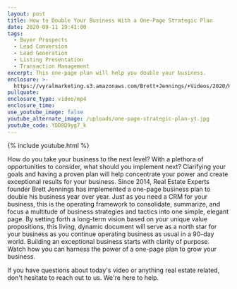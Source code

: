 ```yaml
---
layout: post
title: How to Double Your Business With a One-Page Strategic Plan
date: 2020-09-11 19:41:00
tags:
  - Buyer Prospects
  - Lead Conversion
  - Lead Generation
  - Listing Presentation
  - Transaction Management
excerpt: This one-page plan will help you double your business.
enclosure: >-
  https://vyralmarketing.s3.amazonaws.com/Brett+Jennings/+Videos/2020/How+to+Double+Your+Business+With+a+One-Page+Strategic+Plan.mp4
pullquote:
enclosure_type: video/mp4
enclosure_time:
use_youtube_image: false
youtube_alternate_image: /uploads/one-page-strategic-plan-yt.jpg
youtube_code: YDD8D9yg7_k
---
```


{% include youtube.html %}

How do you take your business to the next level? With a plethora of opportunities to consider, what should you implement next? Clarifying your goals and having a proven plan will help concentrate your power and create exceptional results for your business. Since 2014, Real Estate Experts founder Brett Jennings has implemented a one-page business plan to double his business year over year. Just as you need a CRM for your business, this is the operating framework to consolidate, summarize, and focus a multitude of business strategies and tactics into one simple, elegant page. By setting forth a long-term vision based on your unique value propositions, this living, dynamic document will serve as a north star for your business as you continue operating business as usual in a 90-day world. Building an exceptional business starts with clarity of purpose. Watch how you can harness the power of a one-page plan to grow your business.

If you have questions about today's video or anything real estate related, don't hesitate to reach out to us. We're here to help.